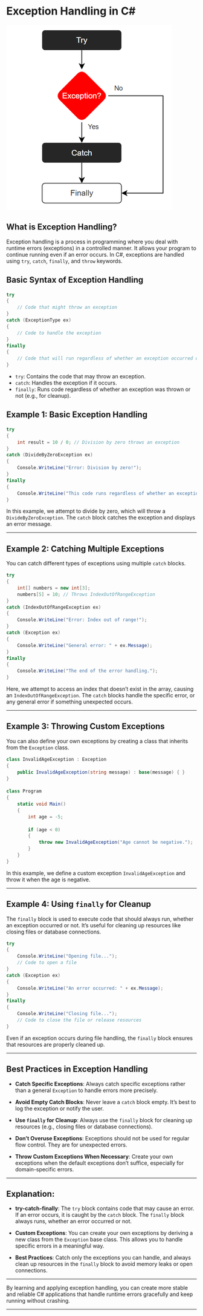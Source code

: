 # Exception Handling in C#

![Exception Handling](/images/csharpexceptionhandling.png)

## What is Exception Handling?

Exception handling is a process in programming where you deal with runtime errors (exceptions) in a controlled manner. It allows your program to continue running even if an error occurs. In C#, exceptions are handled using `try`, `catch`, `finally`, and `throw` keywords.

## Basic Syntax of Exception Handling

```csharp
try
{
    // Code that might throw an exception
}
catch (ExceptionType ex)
{
    // Code to handle the exception
}
finally
{
    // Code that will run regardless of whether an exception occurred or not
}
```

- `try`: Contains the code that may throw an exception.
- `catch`: Handles the exception if it occurs.
- `finally`: Runs code regardless of whether an exception was thrown or not (e.g., for cleanup).

## Example 1: Basic Exception Handling

```csharp
try
{
    int result = 10 / 0; // Division by zero throws an exception
}
catch (DivideByZeroException ex)
{
    Console.WriteLine("Error: Division by zero!");
}
finally
{
    Console.WriteLine("This code runs regardless of whether an exception occurs.");
}
```

In this example, we attempt to divide by zero, which will throw a `DivideByZeroException`. The `catch` block catches the exception and displays an error message.

---

## Example 2: Catching Multiple Exceptions

You can catch different types of exceptions using multiple `catch` blocks.

```csharp
try
{
    int[] numbers = new int[3];
    numbers[5] = 10; // Throws IndexOutOfRangeException
}
catch (IndexOutOfRangeException ex)
{
    Console.WriteLine("Error: Index out of range!");
}
catch (Exception ex)
{
    Console.WriteLine("General error: " + ex.Message);
}
finally
{
    Console.WriteLine("The end of the error handling.");
}
```

Here, we attempt to access an index that doesn’t exist in the array, causing an `IndexOutOfRangeException`. The `catch` blocks handle the specific error, or any general error if something unexpected occurs.

---

## Example 3: Throwing Custom Exceptions

You can also define your own exceptions by creating a class that inherits from the `Exception` class.

```csharp
class InvalidAgeException : Exception
{
    public InvalidAgeException(string message) : base(message) { }
}

class Program
{
    static void Main()
    {
        int age = -5;

        if (age < 0)
        {
            throw new InvalidAgeException("Age cannot be negative.");
        }
    }
}
```

In this example, we define a custom exception `InvalidAgeException` and throw it when the age is negative.

---

## Example 4: Using `finally` for Cleanup

The `finally` block is used to execute code that should always run, whether an exception occurred or not. It’s useful for cleaning up resources like closing files or database connections.

```csharp
try
{
    Console.WriteLine("Opening file...");
    // Code to open a file
}
catch (Exception ex)
{
    Console.WriteLine("An error occurred: " + ex.Message);
}
finally
{
    Console.WriteLine("Closing file...");
    // Code to close the file or release resources
}
```

Even if an exception occurs during file handling, the `finally` block ensures that resources are properly cleaned up.

---

## Best Practices in Exception Handling

- **Catch Specific Exceptions**: Always catch specific exceptions rather than a general `Exception` to handle errors more precisely.

- **Avoid Empty Catch Blocks**: Never leave a `catch` block empty. It’s best to log the exception or notify the user.

- **Use `finally` for Cleanup**: Always use the `finally` block for cleaning up resources (e.g., closing files or database connections).

- **Don’t Overuse Exceptions**: Exceptions should not be used for regular flow control. They are for unexpected errors.

- **Throw Custom Exceptions When Necessary**: Create your own exceptions when the default exceptions don’t suffice, especially for domain-specific errors.

---

## Explanation:

- **try-catch-finally**: The `try` block contains code that may cause an error. If an error occurs, it is caught by the `catch` block. The `finally` block always runs, whether an error occurred or not.

- **Custom Exceptions**: You can create your own exceptions by deriving a new class from the `Exception` base class. This allows you to handle specific errors in a meaningful way.

- **Best Practices**: Catch only the exceptions you can handle, and always clean up resources in the `finally` block to avoid memory leaks or open connections.

---

By learning and applying exception handling, you can create more stable and reliable C# applications that handle runtime errors gracefully and keep running without crashing.

---
